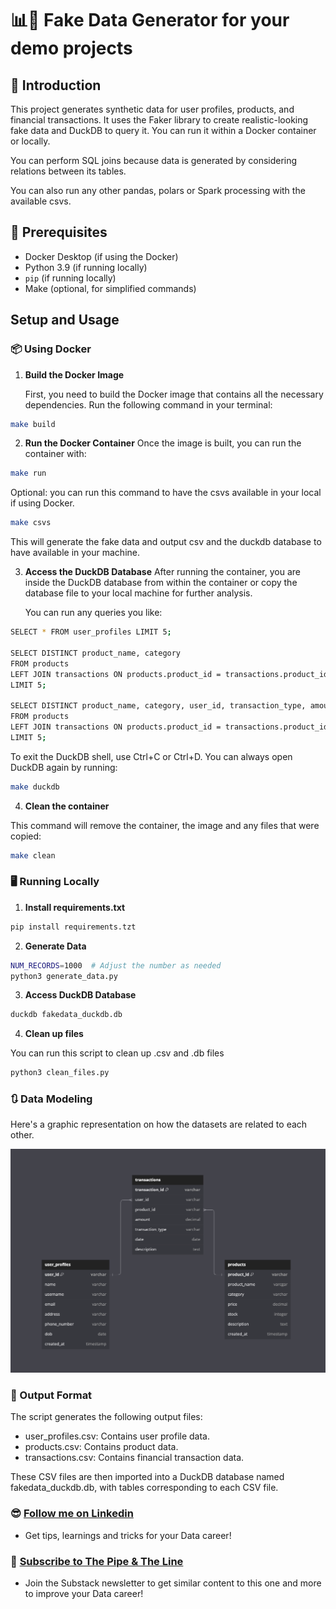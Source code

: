 # 📊🤖 Fake Data Generator for your demo projects

## 🚀 Introduction

This project generates synthetic data for user profiles, products, and financial transactions. It uses the Faker library to create realistic-looking fake data and DuckDB to query it. You can run it within a Docker container or locally. 

You can perform SQL joins because data is generated by considering relations between its tables. 

You can also run any other pandas, polars or Spark processing with the available csvs.

## 📝 Prerequisites

- Docker Desktop (if using the Docker)
- Python 3.9 (if running locally)
- `pip` (if running locally)
- Make (optional, for simplified commands)

## Setup and Usage

### 📦 Using Docker

1. **Build the Docker Image**

   First, you need to build the Docker image that contains all the necessary dependencies. Run the following command in your terminal:

```sh 
make build
```

2. **Run the Docker Container**
    Once the image is built, you can run the container with:

```sh 
make run
```
  
  Optional: you can run this command to have the csvs available in your local if using Docker.

```sh 
make csvs
``` 

   This will generate the fake data and output csv and the duckdb database to have available in your machine.

3. **Access the DuckDB Database**
    After running the container, you are inside the DuckDB database from within the container or copy the database file to your local machine for further analysis.

    You can run any queries you like:

```sh
SELECT * FROM user_profiles LIMIT 5;

SELECT DISTINCT product_name, category
FROM products
LEFT JOIN transactions ON products.product_id = transactions.product_id
LIMIT 5;

SELECT DISTINCT product_name, category, user_id, transaction_type, amount
FROM products
LEFT JOIN transactions ON products.product_id = transactions.product_id
LIMIT 5;
```

To exit the DuckDB shell, use Ctrl+C or Ctrl+D. You can always open DuckDB again by running:

```sh 
make duckdb
``` 

4. **Clean the container**

This command will remove the container, the image and any files that were copied:

```sh 
make clean
```

### 🖥️ Running Locally

1. **Install requirements.txt**

```sh 
pip install requirements.tzt 
```

2. **Generate Data**

```sh 
NUM_RECORDS=1000  # Adjust the number as needed
python3 generate_data.py
```
3. **Access DuckDB Database**

```sh
duckdb fakedata_duckdb.db 
```

4. **Clean up files**

You can run this script to clean up .csv and .db files

```sh
python3 clean_files.py
```

### 🔃 Data Modeling
Here's a graphic representation on how the datasets are related to each other.

![Data Modeling](schema.png)

### 📁 Output Format
The script generates the following output files:

- user_profiles.csv: Contains user profile data.
- products.csv: Contains product data.
- transactions.csv: Contains financial transaction data.

These CSV files are then imported into a DuckDB database named fakedata_duckdb.db, with tables corresponding to each CSV file.

### 😎 [Follow me on Linkedin](https://www.linkedin.com/in/alejandro-aboy/)
- Get tips, learnings and tricks for your Data career!

### 📩 [Subscribe to The Pipe & The Line](https://thepipeandtheline.substack.com/?utm_source=github&utm_medium=referral)
- Join the Substack newsletter to get similar content to this one and more to improve your Data career!
